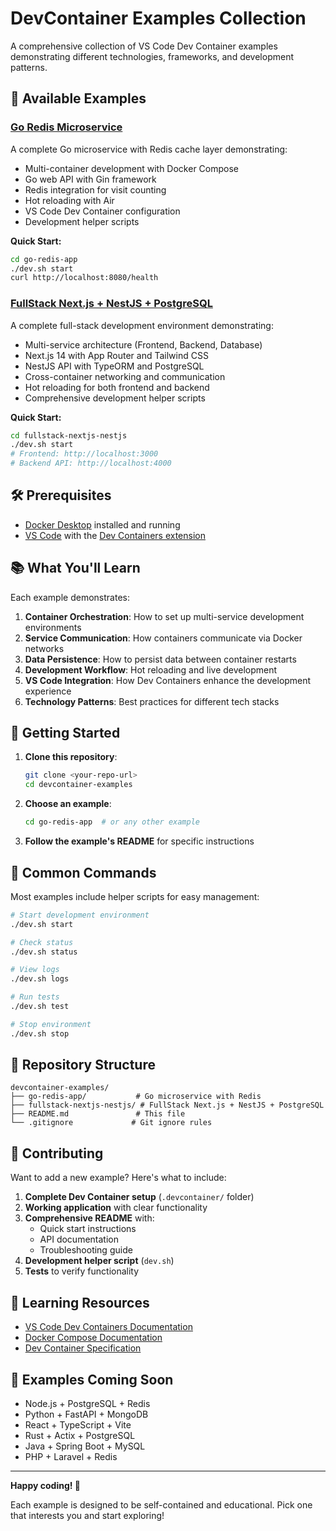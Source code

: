# DevContainer Examples Collection

A comprehensive collection of VS Code Dev Container examples demonstrating different technologies, frameworks, and development patterns.

## 🚀 Available Examples

### [Go Redis Microservice](./go-redis-app/)
A complete Go microservice with Redis cache layer demonstrating:
- Multi-container development with Docker Compose
- Go web API with Gin framework
- Redis integration for visit counting
- Hot reloading with Air
- VS Code Dev Container configuration
- Development helper scripts

**Quick Start:**
```bash
cd go-redis-app
./dev.sh start
curl http://localhost:8080/health
```

### [FullStack Next.js + NestJS + PostgreSQL](./fullstack-nextjs-nestjs/)
A complete full-stack development environment demonstrating:
- Multi-service architecture (Frontend, Backend, Database)
- Next.js 14 with App Router and Tailwind CSS
- NestJS API with TypeORM and PostgreSQL
- Cross-container networking and communication
- Hot reloading for both frontend and backend
- Comprehensive development helper scripts

**Quick Start:**
```bash
cd fullstack-nextjs-nestjs
./dev.sh start
# Frontend: http://localhost:3000
# Backend API: http://localhost:4000
```

## 🛠️ Prerequisites

- [Docker Desktop](https://www.docker.com/products/docker-desktop/) installed and running
- [VS Code](https://code.visualstudio.com/) with the [Dev Containers extension](https://marketplace.visualstudio.com/items?itemName=ms-vscode-remote.remote-containers)

## 📚 What You'll Learn

Each example demonstrates:

1. **Container Orchestration**: How to set up multi-service development environments
2. **Service Communication**: How containers communicate via Docker networks
3. **Data Persistence**: How to persist data between container restarts
4. **Development Workflow**: Hot reloading and live development
5. **VS Code Integration**: How Dev Containers enhance the development experience
6. **Technology Patterns**: Best practices for different tech stacks

## 🎯 Getting Started

1. **Clone this repository**:
   ```bash
   git clone <your-repo-url>
   cd devcontainer-examples
   ```

2. **Choose an example**:
   ```bash
   cd go-redis-app  # or any other example
   ```

3. **Follow the example's README** for specific instructions

## 🔧 Common Commands

Most examples include helper scripts for easy management:

```bash
# Start development environment
./dev.sh start

# Check status
./dev.sh status

# View logs
./dev.sh logs

# Run tests
./dev.sh test

# Stop environment
./dev.sh stop
```

## 📁 Repository Structure

```
devcontainer-examples/
├── go-redis-app/           # Go microservice with Redis
├── fullstack-nextjs-nestjs/ # FullStack Next.js + NestJS + PostgreSQL
├── README.md               # This file
└── .gitignore             # Git ignore rules
```

## 🤝 Contributing

Want to add a new example? Here's what to include:

1. **Complete Dev Container setup** (`.devcontainer/` folder)
2. **Working application** with clear functionality
3. **Comprehensive README** with:
   - Quick start instructions
   - API documentation
   - Troubleshooting guide
4. **Development helper script** (`dev.sh`)
5. **Tests** to verify functionality

## 📖 Learning Resources

- [VS Code Dev Containers Documentation](https://code.visualstudio.com/docs/remote/containers)
- [Docker Compose Documentation](https://docs.docker.com/compose/)
- [Dev Container Specification](https://containers.dev/)

## 🎉 Examples Coming Soon

- Node.js + PostgreSQL + Redis
- Python + FastAPI + MongoDB
- React + TypeScript + Vite
- Rust + Actix + PostgreSQL
- Java + Spring Boot + MySQL
- PHP + Laravel + Redis

---

**Happy coding! 🚀**

Each example is designed to be self-contained and educational. Pick one that interests you and start exploring!

